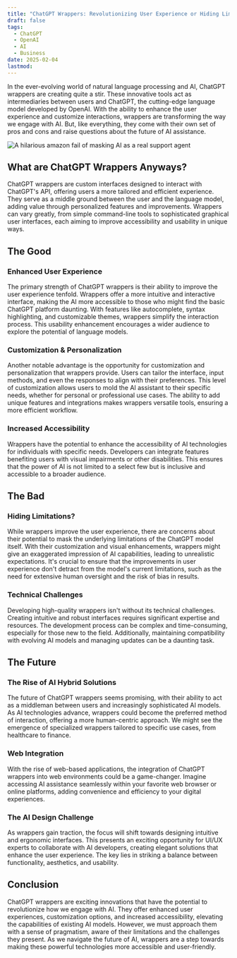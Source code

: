 ```yaml
---
title: "ChatGPT Wrappers: Revolutionizing User Experience or Hiding Limitations?"
draft: false
tags:
  - ChatGPT
  - OpenAI
  - AI
  - Business
date: 2025-02-04
lastmod:
---
```

In the ever-evolving world of natural language processing and AI, ChatGPT wrappers are creating quite a stir. These innovative tools act as intermediaries between users and ChatGPT, the cutting-edge language model developed by OpenAI. With the ability to enhance the user experience and customize interactions, wrappers are transforming the way we engage with AI. But, like everything, they come with their own set of pros and cons and raise questions about the future of AI assistance.

![A hilarious amazon fail of masking AI as a real support agent](https://i.redd.it/j4zu24q28n7e1.jpeg)
## What are ChatGPT Wrappers Anyways?

ChatGPT wrappers are custom interfaces designed to interact with ChatGPT's API, offering users a more tailored and efficient experience. They serve as a middle ground between the user and the language model, adding value through personalized features and improvements. Wrappers can vary greatly, from simple command-line tools to sophisticated graphical user interfaces, each aiming to improve accessibility and usability in unique ways.

## The Good

### Enhanced User Experience

The primary strength of ChatGPT wrappers is their ability to improve the user experience tenfold. Wrappers offer a more intuitive and interactive interface, making the AI more accessible to those who might find the basic ChatGPT platform daunting. With features like autocomplete, syntax highlighting, and customizable themes, wrappers simplify the interaction process. This usability enhancement encourages a wider audience to explore the potential of language models.

### Customization & Personalization

Another notable advantage is the opportunity for customization and personalization that wrappers provide. Users can tailor the interface, input methods, and even the responses to align with their preferences. This level of customization allows users to mold the AI assistant to their specific needs, whether for personal or professional use cases. The ability to add unique features and integrations makes wrappers versatile tools, ensuring a more efficient workflow.

### Increased Accessibility

Wrappers have the potential to enhance the accessibility of AI technologies for individuals with specific needs. Developers can integrate features benefiting users with visual impairments or other disabilities. This ensures that the power of AI is not limited to a select few but is inclusive and accessible to a broader audience.

## The Bad

### Hiding Limitations?

While wrappers improve the user experience, there are concerns about their potential to mask the underlying limitations of the ChatGPT model itself. With their customization and visual enhancements, wrappers might give an exaggerated impression of AI capabilities, leading to unrealistic expectations. It's crucial to ensure that the improvements in user experience don't detract from the model's current limitations, such as the need for extensive human oversight and the risk of bias in results.

### Technical Challenges

Developing high-quality wrappers isn't without its technical challenges. Creating intuitive and robust interfaces requires significant expertise and resources. The development process can be complex and time-consuming, especially for those new to the field. Additionally, maintaining compatibility with evolving AI models and managing updates can be a daunting task.

## The Future

### The Rise of AI Hybrid Solutions

The future of ChatGPT wrappers seems promising, with their ability to act as a middleman between users and increasingly sophisticated AI models. As AI technologies advance, wrappers could become the preferred method of interaction, offering a more human-centric approach. We might see the emergence of specialized wrappers tailored to specific use cases, from healthcare to finance.

### Web Integration

With the rise of web-based applications, the integration of ChatGPT wrappers into web environments could be a game-changer. Imagine accessing AI assistance seamlessly within your favorite web browser or online platforms, adding convenience and efficiency to your digital experiences.

### The AI Design Challenge

As wrappers gain traction, the focus will shift towards designing intuitive and ergonomic interfaces. This presents an exciting opportunity for UI/UX experts to collaborate with AI developers, creating elegant solutions that enhance the user experience. The key lies in striking a balance between functionality, aesthetics, and usability.

## Conclusion

ChatGPT wrappers are exciting innovations that have the potential to revolutionize how we engage with AI. They offer enhanced user experiences, customization options, and increased accessibility, elevating the capabilities of existing AI models. However, we must approach them with a sense of pragmatism, aware of their limitations and the challenges they present. As we navigate the future of AI, wrappers are a step towards making these powerful technologies more accessible and user-friendly.